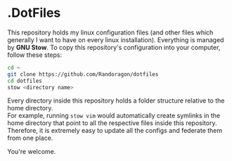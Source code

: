 # .DotFiles

This repository holds my linux configuration files (and other files which generally I want to have on every linux installation).
Everything is managed by **GNU Stow**. To copy this repository's configuration into your computer, follow these steps:

```bash
cd ~
git clone https://github.com/Randoragon/dotfiles
cd dotfiles
stow <directory name>
```

Every directory inside this repository holds a folder structure relative to the home directory.  
For example, running `stow vim` would automatically create symlinks in the home directory that point to all the respective files inside this repository.
Therefore, it is extremely easy to update all the configs and federate them from one place.

You're welcome.
